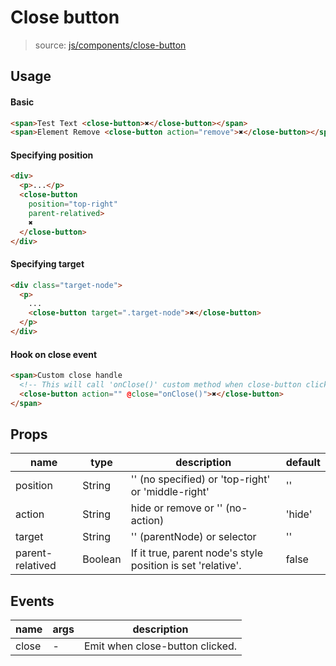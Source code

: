 # Close button
> source: [js/components/close-button](../../src/js/components/close-button.vue)

## Usage
#### Basic
```html
<span>Test Text <close-button>✖</close-button></span>
<span>Element Remove <close-button action="remove">✖</close-button></span>
```

#### Specifying position
```html
<div>
  <p>...</p>
  <close-button
    position="top-right"
    parent-relatived>
    ✖
  </close-button>
</div>
```

#### Specifying target
```html
<div class="target-node">
  <p>
    ...
    <close-button target=".target-node">✖</close-button>
  </p>
</div>
```

#### Hook on close event
```html
<span>Custom close handle
  <!-- This will call 'onClose()' custom method when close-button clicked.  -->
  <close-button action="" @close="onClose()">✖</close-button>
</span>
```

## Props
| name | type | description | default |
| ---- | ---- | ----------- | ------- |
| position | String | '' (no specified) or 'top-right' or 'middle-right' | '' |
| action | String | hide or remove or '' (no-action) | 'hide' |
| target | String | '' (parentNode) or selector | '' |
| parent-relatived | Boolean | If it true, parent node's style position is set 'relative'. | false |

## Events
| name | args | description |
| ---- | ---- | ----------- |
| close | - | Emit when close-button clicked. |
